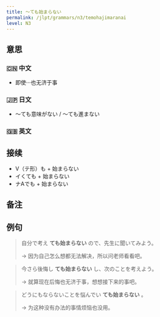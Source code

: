 ```yaml
---
title: 〜ても始まらない
permalink: /jlpt/grammars/n3/temohajimaranai
level: N3
---
```


## 意思

### 🇨🇳 中文

- 即使···也无济于事

### 🇯🇵 日文

- 〜ても意味がない / 〜ても進まない

### 🇬🇧 英文


## 接续

- V（テ形）も + 始まらない
- イくても + 始まらない
- ナAでも + 始まらない

## 备注


## 例句

> 自分で考え **ても始まらない** ので、先生に聞いてみよう。
>
> → 因为自己怎么想都无法解决，所以问老师看看吧。

> 今さら後悔し **ても始まらない** し、次のことを考えよう。
>
> → 就算现在后悔也无济于事，想想接下来的事吧。

> どうにもならないことを悩んでい **ても始まらない** 。
>
> → 为这种没有办法的事情烦恼也没用。

